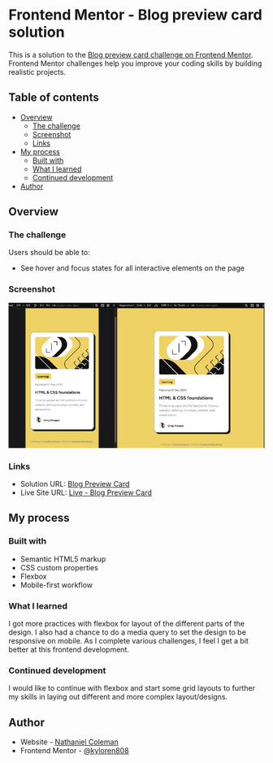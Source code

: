 # Frontend Mentor - Blog preview card solution

This is a solution to the [Blog preview card challenge on Frontend Mentor](https://www.frontendmentor.io/challenges/blog-preview-card-ckPaj01IcS). Frontend Mentor challenges help you improve your coding skills by building realistic projects.

## Table of contents

- [Overview](#overview)
  - [The challenge](#the-challenge)
  - [Screenshot](#screenshot)
  - [Links](#links)
- [My process](#my-process)
  - [Built with](#built-with)
  - [What I learned](#what-i-learned)
  - [Continued development](#continued-development)
- [Author](#author)

## Overview

### The challenge

Users should be able to:

- See hover and focus states for all interactive elements on the page

### Screenshot

![Preview of Mobile and Desktop](design/Blog%20Post%20ScreenShot.png)

### Links

- Solution URL: [Blog Preview Card](https://www.frontendmentor.io/solutions/responsive-blog-post-preview-using-flexbox-WY4WEp_lF2)
- Live Site URL: [Live - Blog Preview Card](https://kyloren808.github.io/blog-preview-card-main/)

## My process

### Built with

- Semantic HTML5 markup
- CSS custom properties
- Flexbox
- Mobile-first workflow

### What I learned

I got more practices with flexbox for layout of the different parts of the design. I also had a chance to do a media query to set the design to be responsive on mobile. As I complete various challenges, I feel I get a bit better at this frontend development.

### Continued development

I would like to continue with flexbox and start some grid layouts to further my skills in laying out different and more complex layout/designs.

## Author

- Website - [Nathaniel Coleman](https://www.turtleshellwebdesigns.com)
- Frontend Mentor - [@kyloren808](https://www.frontendmentor.io/profile/kyloren808)
